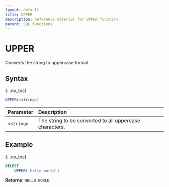 ```yaml
---
layout: default
title: UPPER
description: Reference material for UPPER function
parent: SQL functions
---
```


# UPPER

Converts the string to uppercase format.

## Syntax
{: .no_toc}

```sql
UPPER(<string>)
```

| Parameter  | Description                                             |
| :---------- | :------------------------------------------------------- |
| `<string>` | The string to be converted to all uppercase characters. |

## Example
{: .no_toc}

```sql
SELECT
	UPPER('hello world')
```

**Returns**: `HELLO WORLD`
